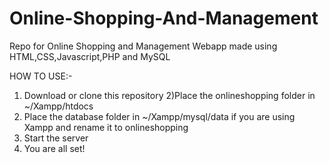 # Online-Shopping-And-Management
Repo for Online Shopping and Management Webapp made using HTML,CSS,Javascript,PHP and MySQL

HOW TO USE:-
  1) Download or clone this repository
  2)Place the onlineshopping folder in ~/Xampp/htdocs 
  3) Place the database folder in ~/Xampp/mysql/data if you are using Xampp and rename it to onlineshopping 
  4) Start the server
  5) You are all set!
